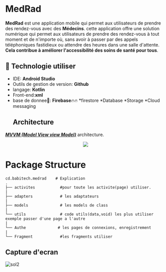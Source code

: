 
# MedRad
**MedRad** est une application mobile qui permet aux utilisateurs de prendre des rendez-vous avec des **Médecins**.
cette application offre une solution numérique qui permet aux utilisateurs de prendre des rendez-vous à tout moment et de n'importe où, sans avoir à passer par des appels téléphoniques fastidieux ou attendre des heures dans une salle d'attente. **Cela contribue à améliorer l'accessibilité des soins de santé pour tous**.

## 🚀 Technologie utiliser

*  IDE: **Android Studio**
*  Outils de gestion de version: **Github**
*  langage: **Kotlin**
*  Front-end:**xml**
* base de donnee🏬: **Firebase**🔥🔥
                  *firestore
                  *Database
                  *Storage
                  *Cloud messaging
  ## Architecture
 [***MVVM (Model View view Model)***](https://learn.microsoft.com/fr-fr/windows/uwp/data-binding/data-binding-and-mvvm) architecture.
 <p align="center">
  <img src="https://upload.wikimedia.org/wikipedia/commons/8/87/MVVMPattern.png" >
</p>


# Package Structure
    
    cd.babitech.medrad    # Explication
    .
    ├── activites           #pour toute les activite(page) utiliser. 
    |
    ├── adapters            # les adaptateurs             
    |
    ├── models              # les models de class
    |
    └── utils               # code utils(data,void) les plus utiliser exemple passer d'une page a l'autre
    |
    └── Authe              # les pages de connexions, enregistrement
    |
    └── Fragment            #les fragments utiliser

## Capture d'ecran
![sol2](https://github.com/BabiMumba/MedRad/assets/104514894/481619fa-56b3-42ef-8943-3864c0cea8f5)




